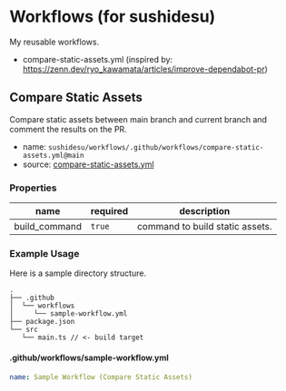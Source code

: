 # Workflows (for sushidesu)

My reusable workflows.

- compare-static-assets.yml (inspired by: https://zenn.dev/ryo_kawamata/articles/improve-dependabot-pr)

## Compare Static Assets

Compare static assets between main branch and current branch and comment the results on the PR.

- name: `sushidesu/workflows/.github/workflows/compare-static-assets.yml@main`
- source: [compare-static-assets.yml](.github/workflows/compare-static-assets.yml)

### Properties

| name | required | description |
| --- | --- | --- |
| build_command | `true` | command to build static assets. |

### Example Usage

Here is a sample directory structure.

```
.
├── .github
│  └── workflows
│     └── sample-workflow.yml
├── package.json
└── src
   └── main.ts // <- build target
```

#### .github/workflows/sample-workflow.yml


```yml
name: Sample Workflow (Compare Static Assets)

on:
  pull_request:
    types:
      - opened
      - synchronize
      - reopened

jobs:
  compare-static-assets:
    uses: sushidesu/workflows/.github/workflows/compare-static-assets.yml@main
    with:
      build_command: yarn build:base
```

#### package.json

Your build command needs to receive `$OUT_DIR`. The workflow specifies the build directory through it.

```json5
{
  // ...
  "scripts": {
    "build": "export OUT_DIR=dist; yarn build:base",
    "build:base": "esbuild src/main.ts --outfile=$OUT_DIR/main.js --bundle"
  }
}

```
